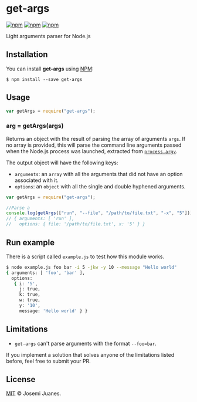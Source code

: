 # get-args

[![npm](https://img.shields.io/npm/v/get-args.svg?style=flat-square)](https://www.npmjs.com/package/get-args)
[![npm](https://img.shields.io/npm/dt/get-args.svg?style=flat-square)](https://www.npmjs.com/package/get-args)
[![npm](https://img.shields.io/npm/l/get-args.svg?style=flat-square)](https://github.com/jmjuanes/get-args)

Light arguments parser for Node.js

## Installation

You can install **get-args** using [NPM](https://npmjs.com/package/get-args):

```
$ npm install --save get-args
```

## Usage

```javascript
var getArgs = require("get-args");
```

### arg = getArgs(args)

Returns an object with the result of parsing the array of arguments `args`. If no array is provided, this will parse the command line arguments passed when the Node.js process was launched, extracted from [`process.argv`](https://nodejs.org/api/process.html#process_process_argv).

The output object will have the following keys:

- `arguments`: an `array` with all the arguments that did not have an option associated with it.
- `options`: an `object` with all the single and double hyphened arguments.


```javascript
var getArgs = require("get-args");

//Parse a
console.log(getArgs(["run", "--file", "/path/to/file.txt", "-x", "5"]));
// { arguments: [ 'run' ],
//   options: { file: '/path/to/file.txt', x: '5' } }
```

## Run example

There is a script called `example.js` to test how this module works.

```bash
$ node example.js foo bar -i 5 -jkw -y 10 --message "Hello world"
{ arguments: [ 'foo', 'bar' ],
  options:
   { i: '5',
     j: true,
     k: true,
     w: true,
     y: '10',
     message: 'Hello world' } }
```

## Limitations 

- `get-args` can't parse arguments with the format `--foo=bar`. 

If you implement a solution that solves anyone of the limitations listed before, feel free to submit your PR.

## License

[MIT](LICENSE) &copy; Josemi Juanes.
